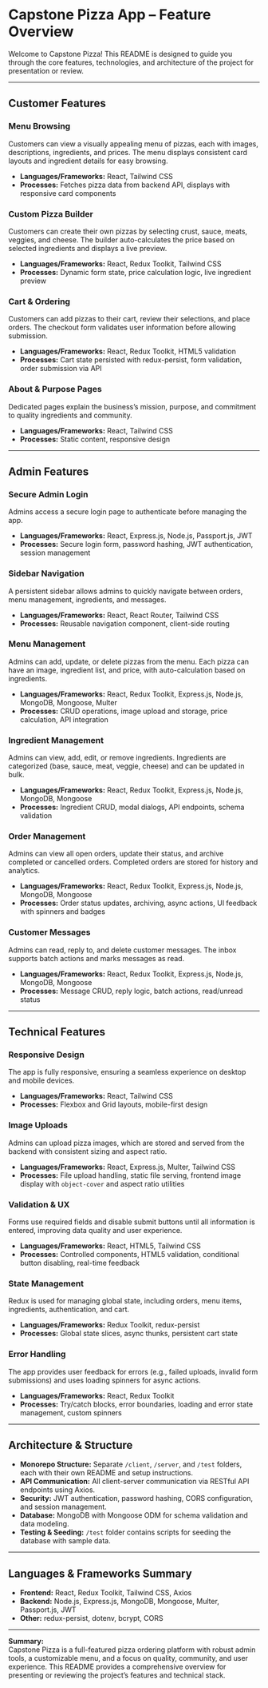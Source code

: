 # Capstone Pizza App – Feature Overview

Welcome to Capstone Pizza! This README is designed to guide you through the core features, technologies, and architecture of the project for presentation or review.

---

## Customer Features

### Menu Browsing

Customers can view a visually appealing menu of pizzas, each with images, descriptions, ingredients, and prices. The menu displays consistent card layouts and ingredient details for easy browsing.

- **Languages/Frameworks:** React, Tailwind CSS
- **Processes:** Fetches pizza data from backend API, displays with responsive card components

### Custom Pizza Builder

Customers can create their own pizzas by selecting crust, sauce, meats, veggies, and cheese. The builder auto-calculates the price based on selected ingredients and displays a live preview.

- **Languages/Frameworks:** React, Redux Toolkit, Tailwind CSS
- **Processes:** Dynamic form state, price calculation logic, live ingredient preview

### Cart & Ordering

Customers can add pizzas to their cart, review their selections, and place orders. The checkout form validates user information before allowing submission.

- **Languages/Frameworks:** React, Redux Toolkit, HTML5 validation
- **Processes:** Cart state persisted with redux-persist, form validation, order submission via API


### About & Purpose Pages

Dedicated pages explain the business’s mission, purpose, and commitment to quality ingredients and community.

- **Languages/Frameworks:** React, Tailwind CSS
- **Processes:** Static content, responsive design

---

## Admin Features

### Secure Admin Login

Admins access a secure login page to authenticate before managing the app.

- **Languages/Frameworks:** React, Express.js, Node.js, Passport.js, JWT
- **Processes:** Secure login form, password hashing, JWT authentication, session management

### Sidebar Navigation

A persistent sidebar allows admins to quickly navigate between orders, menu management, ingredients, and messages.

- **Languages/Frameworks:** React, React Router, Tailwind CSS
- **Processes:** Reusable navigation component, client-side routing

### Menu Management

Admins can add, update, or delete pizzas from the menu. Each pizza can have an image, ingredient list, and price, with auto-calculation based on ingredients.

- **Languages/Frameworks:** React, Redux Toolkit, Express.js, Node.js, MongoDB, Mongoose, Multer
- **Processes:** CRUD operations, image upload and storage, price calculation, API integration

### Ingredient Management

Admins can view, add, edit, or remove ingredients. Ingredients are categorized (base, sauce, meat, veggie, cheese) and can be updated in bulk.

- **Languages/Frameworks:** React, Redux Toolkit, Express.js, Node.js, MongoDB, Mongoose
- **Processes:** Ingredient CRUD, modal dialogs, API endpoints, schema validation

### Order Management

Admins can view all open orders, update their status, and archive completed or cancelled orders. Completed orders are stored for history and analytics.

- **Languages/Frameworks:** React, Redux Toolkit, Express.js, Node.js, MongoDB, Mongoose
- **Processes:** Order status updates, archiving, async actions, UI feedback with spinners and badges

### Customer Messages

Admins can read, reply to, and delete customer messages. The inbox supports batch actions and marks messages as read.

- **Languages/Frameworks:** React, Redux Toolkit, Express.js, Node.js, MongoDB, Mongoose
- **Processes:** Message CRUD, reply logic, batch actions, read/unread status

---

## Technical Features

### Responsive Design

The app is fully responsive, ensuring a seamless experience on desktop and mobile devices.

- **Languages/Frameworks:** React, Tailwind CSS
- **Processes:** Flexbox and Grid layouts, mobile-first design

### Image Uploads

Admins can upload pizza images, which are stored and served from the backend with consistent sizing and aspect ratio.

- **Languages/Frameworks:** React, Express.js, Multer, Tailwind CSS
- **Processes:** File upload handling, static file serving, frontend image display with `object-cover` and aspect ratio utilities

### Validation & UX

Forms use required fields and disable submit buttons until all information is entered, improving data quality and user experience.

- **Languages/Frameworks:** React, HTML5, Tailwind CSS
- **Processes:** Controlled components, HTML5 validation, conditional button disabling, real-time feedback

### State Management

Redux is used for managing global state, including orders, menu items, ingredients, authentication, and cart.

- **Languages/Frameworks:** Redux Toolkit, redux-persist
- **Processes:** Global state slices, async thunks, persistent cart state

### Error Handling

The app provides user feedback for errors (e.g., failed uploads, invalid form submissions) and uses loading spinners for async actions.

- **Languages/Frameworks:** React, Redux Toolkit
- **Processes:** Try/catch blocks, error boundaries, loading and error state management, custom spinners

---

## Architecture & Structure

- **Monorepo Structure:** Separate `/client`, `/server`, and `/test` folders, each with their own README and setup instructions.
- **API Communication:** All client-server communication via RESTful API endpoints using Axios.
- **Security:** JWT authentication, password hashing, CORS configuration, and session management.
- **Database:** MongoDB with Mongoose ODM for schema validation and data modeling.
- **Testing & Seeding:** `/test` folder contains scripts for seeding the database with sample data.

---

## Languages & Frameworks Summary

- **Frontend:** React, Redux Toolkit, Tailwind CSS, Axios
- **Backend:** Node.js, Express.js, MongoDB, Mongoose, Multer, Passport.js, JWT
- **Other:** redux-persist, dotenv, bcrypt, CORS

---

**Summary:**  
Capstone Pizza is a full-featured pizza ordering platform with robust admin tools, a customizable menu, and a focus on quality, community, and user experience. This README provides a comprehensive overview for presenting or reviewing the project’s features and technical stack.